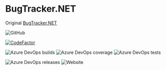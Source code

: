 # BugTracker.NET

Original [BugTracker.NET](http://ifdefined.com/bugtrackernet.html)


![GitHub](https://img.shields.io/github/license/ivangrek/BugTracker.NET)

[![CodeFactor](https://www.codefactor.io/repository/github/ivangrek/bugtracker.net/badge)](https://www.codefactor.io/repository/github/ivangrek/bugtracker.net)

![Azure DevOps builds](https://img.shields.io/azure-devops/build/ivangrek/db78dfbf-fbc0-4a1b-a955-e4904ceba208/3)
![Azure DevOps coverage](https://img.shields.io/azure-devops/coverage/ivangrek/BugTracker.NET/3)
![Azure DevOps tests](https://img.shields.io/azure-devops/tests/ivangrek/db78dfbf-fbc0-4a1b-a955-e4904ceba208/3)

![Azure DevOps releases](https://img.shields.io/azure-devops/release/ivangrek/db78dfbf-fbc0-4a1b-a955-e4904ceba208/3/3?style=plastic)
![Website](https://img.shields.io/website?down_message=down&up_message=up&url=https%3A%2F%2Fbug-tracker.azurewebsites.net)
